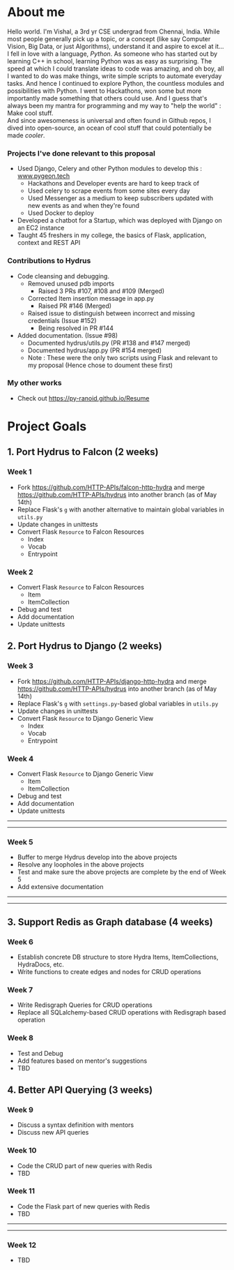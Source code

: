 # About me

Hello world.
I'm Vishal, a 3rd yr CSE undergrad from Chennai, India. While most people generally pick up a topic, or a concept (like say Computer Vision, Big Data, or just Algorithms), understand it and aspire to excel at it... I fell in love with a language, _Python_. As someone who has started out by learning C++ in school, learning Python was as easy as surprising. The speed at which I could translate ideas to code was amazing, and oh boy, all I wanted to do was make things, write simple scripts to automate everyday tasks. And hence I continued to explore Python, the countless modules and possibilities with Python. I went to Hackathons, won some but more importantly made something that others could use. And I guess that's always been my mantra for programming and my way to "help the world" : Make cool stuff. <br> And since awesomeness is universal and often found in Github repos, I dived into open-source, an ocean of cool stuff that could potentially be made _cooler_.

### Projects I've done relevant to this proposal
- Used Django, Celery and other Python modules to develop this : www.pygeon.tech
    - Hackathons and Developer events are hard to keep track of
    - Used celery to scrape events from some sites every day
    - Used Messenger as a medium to keep subscribers updated with new events as and when they're found
    - Used Docker to deploy
- Developed a chatbot for a Startup, which was deployed with Django on an EC2 instance
- Taught 45 freshers in my college, the basics of Flask, application, context and REST API
### Contributions to Hydrus
- Code cleansing and debugging.
    - Removed unused pdb imports
        - Raised 3 PRs #107, #108 and #109 (Merged)
    - Corrected Item insertion message in app.py
        - Raised PR #146 (Merged)
    - Raised issue to distinguish between incorrect and missing credentials (Issue #152)
        - Being resolved in PR #144
- Added documentation. (Issue #98)
    - Documented hydrus/utils.py (PR #138 and #147 merged)
    - Documented hydrus/app.py (PR #154 merged)
    - Note : These were the only two scripts using Flask and relevant to my proposal (Hence chose to doument these first)
    

### My other works
- Check out https://py-ranoid.github.io/Resume

# Project Goals
## 1. Port Hydrus to Falcon (2 weeks)
### Week 1
- Fork https://github.com/HTTP-APIs/falcon-http-hydra and merge https://github.com/HTTP-APIs/hydrus into another branch (as of May 14th)
- Replace Flask's `g` with another alternative to maintain global variables in `utils.py`
- Update changes in unittests
- Convert Flask `Resource` to Falcon Resources
    - Index
    - Vocab
    - Entrypoint
### Week 2
- Convert Flask `Resource` to Falcon Resources
    - Item
    - ItemCollection
- Debug and test
- Add documentation
- Update unittests

## 2. Port Hydrus to Django (2 weeks)
### Week 3
- Fork https://github.com/HTTP-APIs/django-http-hydra and merge https://github.com/HTTP-APIs/hydrus into another branch (as of May 14th)
- Replace Flask's `g` with `settings.py`-based global variables in `utils.py`
- Update changes in unittests
- Convert Flask `Resource` to Django Generic View
    - Index
    - Vocab
    - Entrypoint
### Week 4
- Convert Flask `Resource` to Django Generic View
    - Item
    - ItemCollection
- Debug and test
- Add documentation
- Update unittests

---
---
### Week 5
- Buffer to merge Hydrus develop into the above projects
- Resolve any loopholes in the above projects
- Test and make sure the above projects are complete by the end of Week 5
- Add extensive documentation
---
---
## 3. Support Redis as Graph database (4 weeks)
### Week 6
- Establish concrete DB structure to store Hydra Items, ItemCollections, HydraDocs, etc.
- Write functions to create edges and nodes for CRUD operations
### Week 7
- Write Redisgraph Queries for CRUD operations
- Replace all SQLalchemy-based CRUD operations with Redisgraph based operation
### Week 8
- Test and Debug
- Add features based on mentor's suggestions
- TBD

## 4. Better API Querying (3 weeks)
### Week 9
- Discuss a syntax definition with mentors
- Discuss new API queries
### Week 10
- Code the CRUD part of new queries with Redis
- TBD
### Week 11
- Code the Flask part of new queries with Redis
- TBD

---
---
### Week 12
- TBD

